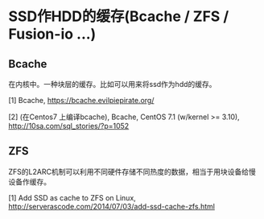 # SSD作HDD的缓存(Bcache / ZFS / Fusion-io ...)

## Bcache

在内核中。一种块层的缓存。比如可以用来将ssd作为hdd的缓存。

[1] Bcache, https://bcache.evilpiepirate.org/

[2] (在Centos7 上编译bcache), Bcache, CentOS 7.1 (w/kernel >= 3.10), http://10sa.com/sql_stories/?p=1052


## ZFS

ZFS的L2ARC机制可以利用不同硬件存储不同热度的数据，相当于用块设备给慢设备作缓存。

[1] Add SSD as cache to ZFS on Linux, http://serverascode.com/2014/07/03/add-ssd-cache-zfs.html